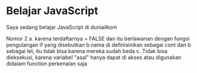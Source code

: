 <!DOCTYPE html>
<html lang="id">
<head>
  <title>Belajar JavaScript di Duniailkom</title> 
</head>
<body>
  <h1>Belajar JavaScript</h1>
  <p> Saya sedang belajar JavaScript di duniailkom </p>
  <div id="result1"></div>
  <div id="result2"></div>
  
  <script>
    // var a = 5;
    let a = "kampus merdeka";
    let b = "kampus merdeka";
    let c = "kampus merdeka";
    const nama = "Budi";
    let terdaftar = false;
    let lengkap_arr =[a, b, nama, terdaftar];
    
    function perkenalan(){
        let asal = "indonesia";
        return console.log("perkenalan nama saya" + nama +" nomor urut" + a ,"sekarang sedang mengukuti" + b  ,"berasal dari" + asal);
    }
    terdaftar = true;
    if (terdaftar === true){
    console.log(nama + "terdaftar sebagai kegiatan kampus merdeka");
    }

    const foo = ['budi','sita','ayu']
    a=foo[0];
    b=foo[1];
    c=foo[2];
    console.log("array = "+nama);
    console.log("a adalah = "+a);
    console.log("b adalah = "+b);
    console.log("c adalah = "+c);
    perkenalan();
    
    </script>
</body>
</html


Nomor 2
a. karena terdaftarnya = FALSE dan itu berlawanan dengan fungsi pengulangan if yang disebutkan
b.nama di definisinikan sebagai cont dan b sebagai let, itu tidak bisa karena mereka sudah beda
c. Tidak bisa dieksekusi, karena variabel "asal" hanya dapat di akses atau digunakan didalam function perkenalan saja

